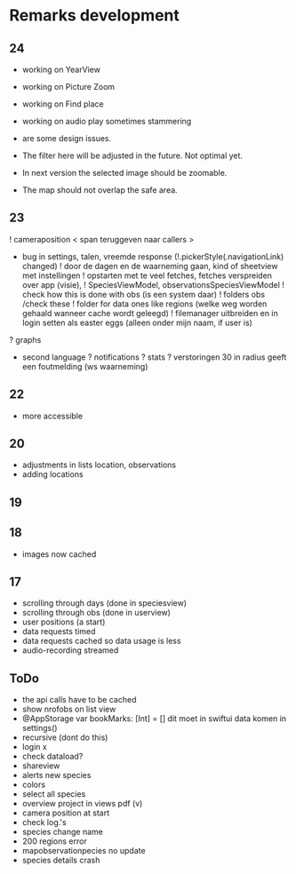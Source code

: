 # Remarks development

## 24
- working on YearView
- working on Picture Zoom
- working on Find place
- working on audio play sometimes stammering

- are some design issues.
- The filter here will be adjusted in the future. Not optimal yet.
- In next version the selected image should be zoomable.
- The map should not overlap the safe area.

## 23
! cameraposition < span teruggeven naar callers >
- bug in settings, talen, vreemde response (!.pickerStyle(.navigationLink) changed)
! door de dagen en de waarneming gaan, kind of sheetview met instellingen
! opstarten met te veel fetches, fetches verspreiden over app (visie), 
    ! SpeciesViewModel, observationsSpeciesViewModel
    ! check how this is done with obs (is een system daar)
! folders obs /check these
! folder for data ones like regions (welke weg worden gehaald wanneer cache wordt geleegd)
! filemanager uitbreiden en in login setten als easter eggs (alleen onder mijn naam, if user is)

? graphs
- second language
? notifications
? stats
? verstoringen 30 in radius geeft een foutmelding (ws waarneming)

## 22
- more accessible

## 20
- adjustments in lists location, observations
- adding locations

## 19

## 18
+ images now cached

## 17
+ scrolling through days (done in speciesview)
+ scrolling through obs (done in userview)
+ user positions (a start)
+ data requests timed 
+ data requests cached so data usage is less
+ audio-recording streamed

## ToDo

- the api calls have to be cached
- show nrofobs on list view
- @AppStorage var bookMarks: [Int] = [] dit moet in swiftui data komen in settings()
- recursive (dont do this)
- login x
- check dataload?
- shareview
- alerts new species
- colors
- select all species
- overview project in views pdf (v)
- camera position at start
- check log.'s
- species change name
- 200 regions error
- mapobservationpecies no update
- species details crash
